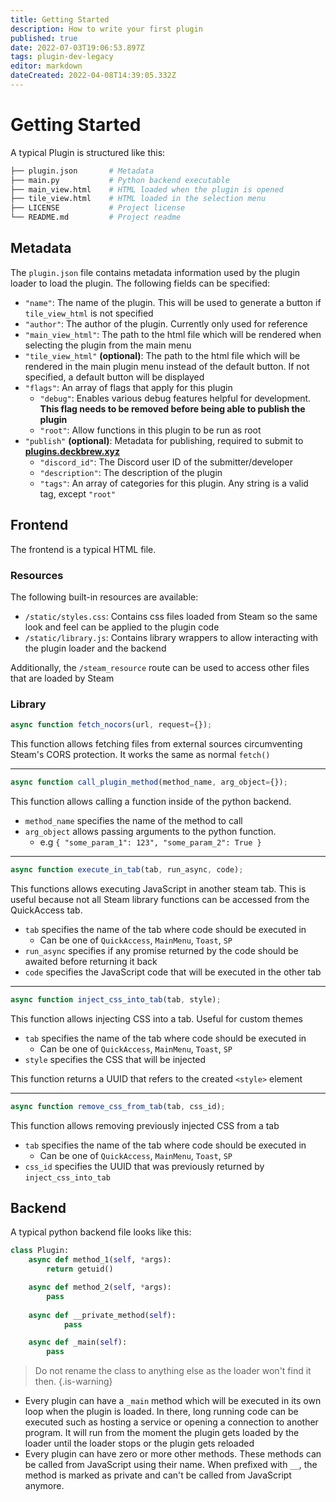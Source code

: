 ```yaml
---
title: Getting Started
description: How to write your first plugin
published: true
date: 2022-07-03T19:06:53.897Z
tags: plugin-dev-legacy
editor: markdown
dateCreated: 2022-04-08T14:39:05.332Z
---
```


# Getting Started

A typical Plugin is structured like this:

```bash
├── plugin.json       # Metadata
├── main.py           # Python backend executable
├── main_view.html    # HTML loaded when the plugin is opened
├── tile_view.html    # HTML loaded in the selection menu
├── LICENSE           # Project license
└── README.md         # Project readme
```

## Metadata

The `plugin.json` file contains metadata information used by the plugin loader to load the plugin.
The following fields can be specified:

- `"name"`: The name of the plugin. This will be used to generate a button if `tile_view_html` is not specified
- `"author"`: The author of the plugin. Currently only used for reference
- `"main_view_html"`: The path to the html file which will be rendered when selecting the plugin from the main menu
- `"tile_view_html"` **(optional)**: The path to the html file which will be rendered in the main plugin menu instead of the default button. If not specified, a default button will be displayed
- `"flags"`: An array of flags that apply for this plugin
   - `"debug"`: Enables various debug features helpful for development. **This flag needs to be removed before being able to publish the plugin**
   - `"root"`: Allow functions in this plugin to be run as root
- `"publish"` **(optional)**: Metadata for publishing, required to submit to **[plugins.deckbrew.xyz](https://plugins.deckbrew.xyz/)**
   - `"discord_id"`: The Discord user ID of the submitter/developer
   - `"description"`: The description of the plugin
   - `"tags"`: An array of categories for this plugin. Any string is a valid tag, except `"root"`
   

## Frontend

The frontend is a typical HTML file. 

### Resources

The following built-in resources are available:

- `/static/styles.css`: Contains css files loaded from Steam so the same look and feel can be applied to the plugin code
- `/static/library.js`: Contains library wrappers to allow interacting with the plugin loader and the backend

Additionally, the `/steam_resource` route can be used to access other files that are loaded by Steam

### Library

```js
async function fetch_nocors(url, request={});
```
This function allows fetching files from external sources circumventing Steam's CORS protection.
It works the same as normal `fetch()`

---

```js
async function call_plugin_method(method_name, arg_object={});
```
This function allows calling a function inside of the python backend. 
- `method_name` specifies the name of the method to call
- `arg_object` allows passing arguments to the python function. 
    - e.g `{ "some_param_1": 123", "some_param_2": True }`

---

```js
async function execute_in_tab(tab, run_async, code);
```
This functions allows executing JavaScript in another steam tab. This is useful because not all Steam library functions can be accessed from the QuickAccess tab.
- `tab` specifies the name of the tab where code should be executed in
    - Can be one of `QuickAccess`, `MainMenu`, `Toast`, `SP`
- `run_async` specifies if any promise returned by the code should be awaited before returning it back
- `code` specifies the JavaScript code that will be executed in the other tab

---

```js
async function inject_css_into_tab(tab, style);
```
This function allows injecting CSS into a tab. Useful for custom themes
- `tab` specifies the name of the tab where code should be executed in
    - Can be one of `QuickAccess`, `MainMenu`, `Toast`, `SP`
- `style` specifies the CSS that will be injected

This function returns a UUID that refers to the created `<style>` element

---

```js
async function remove_css_from_tab(tab, css_id);
```
This function allows removing previously injected CSS from a tab
- `tab` specifies the name of the tab where code should be executed in
    - Can be one of `QuickAccess`, `MainMenu`, `Toast`, `SP`
- `css_id` specifies the UUID that was previously returned by `inject_css_into_tab`

## Backend

A typical python backend file looks like this:

```py
class Plugin:
    async def method_1(self, *args):
        return getuid()

    async def method_2(self, *args):
        pass
        
    async def __private_method(self):
    		pass

    async def _main(self):
        pass
```

> Do not rename the class to anything else as the loader won't find it then.
{.is-warning}

- Every plugin can have a `_main` method which will be executed in its own loop when the plugin is loaded. In there, long running code can be executed such as hosting a service or opening a connection to another program. It will run from the moment the plugin gets loaded by the loader until the loader stops or the plugin gets reloaded
- Every plugin can have zero or more other methods. These methods can be called from JavaScript using their name. When prefixed with `__`, the method is marked as private and can't be called from JavaScript anymore.